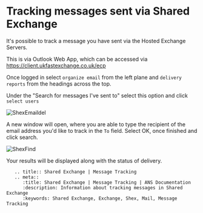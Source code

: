 # Tracking messages sent via Shared Exchange

It's possible to track a message you have sent via the Hosted Exchange Servers.

This is via Outlook Web App, which can be accessed via <https://client.ukfastexchange.co.uk/ecp>

Once logged in select `organize email` from the left plane and `delivery reports` from the headings across the top.

Under the "Search for messages I've sent to" select this option and click `select users`

![ShexEmaildel](files/OrgEmail.PNG)

 A new window will open, where you are able to type the recipient of the email address you'd like to track in the `To`  field. Select OK, once finished and click search.

![ShexFind](files/findemail.PNG)

Your results will be displayed along with the status of delivery.

```eval_rst
   .. title:: Shared Exchange | Message Tracking
   .. meta::
      :title: Shared Exchange | Message Tracking | ANS Documentation
      :description: Information about tracking messages in Shared Exchange
      :keywords: Shared Exchange, Exchange, Shex, Mail, Message Tracking
```
